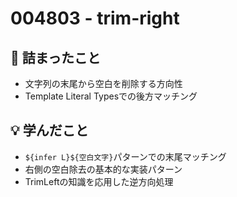 # 004803 - trim-right

## 🤔 詰まったこと

- 文字列の末尾から空白を削除する方向性
- Template Literal Typesでの後方マッチング

## 💡 学んだこと

- `${infer L}${空白文字}`パターンでの末尾マッチング
- 右側の空白除去の基本的な実装パターン
- TrimLeftの知識を応用した逆方向処理
